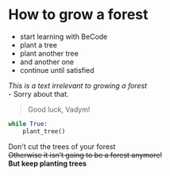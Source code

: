 # How to grow a forest
- start learning with BeCode
- plant a tree
- plant another tree
- and another one
- continue until satisfied

*This is a text irrelevant to growing a forest*<br/>
-&nbsp;Sorry about that.
>Good luck, Vadym!  
  
```python
while True:
    plant_tree()
```  
  
Don't cut the trees of your forest  
~~Otherwise it isn't going to be a forest anymore!~~  
**But keep planting trees**  
